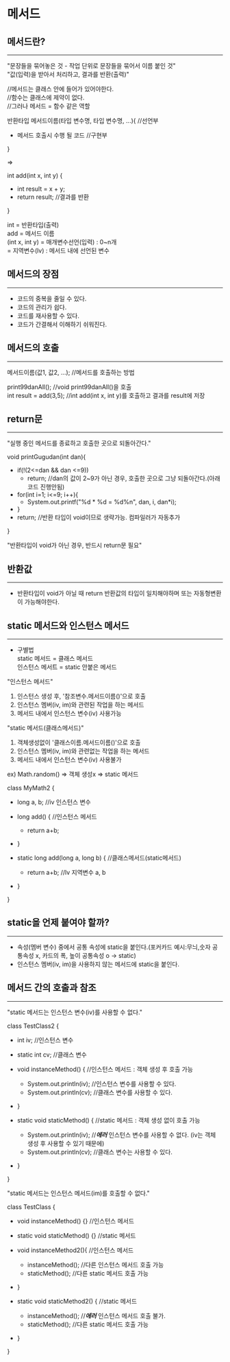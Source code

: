 메서드
=========================


메서드란?
---------
*****
"문장들을 묶어놓은 것 - 작업 단위로 문장들을 묶어서 이름 붙인 것"  
"값(입력)을 받아서 처리하고, 결과를 반환(출력)"  

//메서드는 클래스 안에 들어가 있어야한다.  
//함수는 클래스에 제약이 없다.   
//그러나 메서드 = 함수 같은 역할  


반환타입 메서드이름(타입 변수명, 타입 변수명, ...){ //선언부
- 메서드 호출시 수행 될 코드 //구현부

}

=> 

int add(int x, int y) {   
* int result = x + y;  
* return result; //결과를 반환

}  
  
int = 반환타입(출력)  
add = 메서드 이름  
(int x, int y) = 매개변수선언(입력) : 0~n개  
= 지역변수(lv) : 메서드 내에 선언된 변수


메서드의 장점
---------------------
*****

* 코드의 중복을 줄일 수 있다.
* 코드의 관리가 쉽다.
* 코드를 재사용할 수 있다.
* 코드가 간결해서 이해하기 쉬워진다.


메서드의 호출
------------------
*****

메서드이름(값1, 값2, ...);  //메서드를 호출하는 방법  

print99danAll();  //void print99danAll()을 호출  
int result = add(3,5);  //int add(int x, int y)를 호출하고 결과를 result에 저장  
 


return문
---------------------------
*****
"실행 중인 메서드를 종료하고 호출한 곳으로 되돌아간다."

void printGugudan(int dan){
* if(!(2<=dan && dan <=9))
  * return; //dan의 값이 2~9가 아닌 경우, 호출한 곳으로 그냥 되돌아간다.(아래 코드 진행안됨)
* for(int i=1; i<=9; i++){
  * System.out.printf("%d * %d = %d%n", dan, i, dan*i);
* }
* return; //반환 타입이 void이므로 생략가능. 컴파일러가 자동추가

}

"반환타입이 void가 아닌 경우, 반드시 return문 필요"



반환값
-------------------
*****

* 반환타입이 void가 아닐 때 return 반환값의 타입이 일치해야하며 또는 자동형변환이 가능해야한다. 



static 메서드와 인스턴스 메서드
----------------------
*****

* 구별법  
static 메서드  = 클래스 메서드  
인스턴스 메서트 = static 안붙은 메서드  

  
"인스턴스 메서드"
1. 인스턴스 생성 후, '참조변수.메서드이름()'으로 호출
2. 인스턴스 멤버(iv, im)와 관련된 작업을 하는 메서드
3. 메서드 내에서 인스턴스 변수(iv) 사용가능

"static 메서드(클래스메서드)"
1. 객체생성없이 '클래스이름.메서드이름()'으로 호출
2. 인스턴스 멤버(iv, im)와 관련없는 작업을 하는 메서드
3. 메서드 내에서 인스턴스 변수(iv) 사용불가

ex) Math.random() => 객체 생성x => static 메서드

class MyMath2 {
* long a, b; //iv 인스턴스 변수

* long add() { //인스턴스 메서드
  * return a+b;
* }

* static long add(long a, long b) { //클래스메서드(static메서드)
  * return a+b; //lv 지역변수 a, b
* }

}


static을 언제 붙여야 할까?
------------------
*****

* 속성(멤버 변수) 중에서 공통 속성에 static을 붙인다.(포커카드 예시:무늬,숫자 공통속성 x, 카드의 폭, 높이 공통속성 o -> static)
* 인스턴스 멤버(iv, im)을 사용하지 않는 메서드에 static을 붙인다.


메서드 간의 호출과 참조
----------------
*****

"static 메서드는 인스턴스 변수(iv)를 사용할 수 없다."

class TestClass2 {
- int iv; //인스턴스 변수
- static int cv; //클래스 변수

- void instanceMethod() { //인스턴스 메서드 : 객체 생성 후 호출 가능
  - System.out.println(iv);  //인스턴스 변수를 사용할 수 있다.
  - System.out.println(cv);  //클래스 변수를 사용할 수 있다.
- }

- static void staticMethod() { //static 메서드 : 객체 생성 없이 호출 가능
  - System.out.println(iv); //*****에러***** 인스턴스 변수를 사용할 수 없다. (iv는 객체 생성 후 사용할 수 있기 때문에)
  - System.out.println(cv); //클래스 변수는 사용할 수 있다.
- }

}

"static 메서드는 인스턴스 메서드(im)를 호출할 수 없다."

class TestClass {
- void instanceMethod() {} //인스턴스 메서드
- static void staticMethod() {} //static 메서드

- void instanceMethod2(){ //인스턴스 메서드
  - instanceMethod(); //다른 인스턴스 메서드 호출 가능
  - staticMethod(); //다른 static 메서드 호출 가능
- }

- static void staticMethod2() { //static 메서드
  - instanceMethod(); //*****에러***** 인스턴스 메서드 호출 불가.
  - staticMethod(); //다른 static 메서드 호출 가능
- }

}




